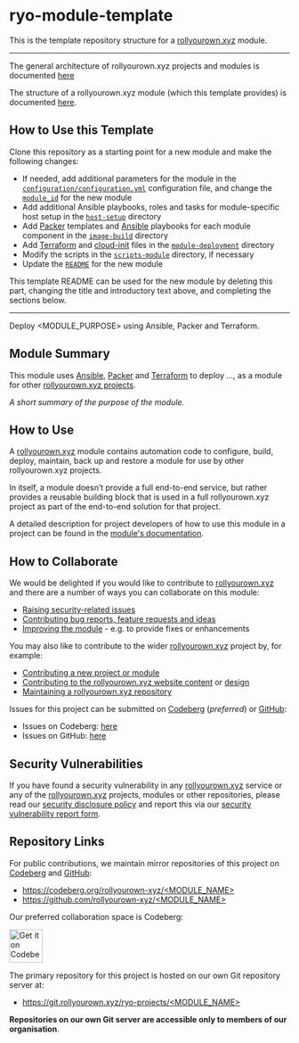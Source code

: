 # ryo-module-template

This is the template repository structure for a [rollyourown.xyz](https://rollyourown.xyz) module.

---

The general architecture of rollyourown.xyz projects and modules is documented [here](https://rollyourown.xyz/collaborate/project_and_module_development/general_architecture/)

The structure of a rollyourown.xyz module (which this template provides) is documented [here](https://rollyourown.xyz/collaborate/project_and_module_development/module_structure/).

## How to Use this Template

Clone this repository as a starting point for a new module and make the following changes:

- If needed, add additional parameters for the module in the [`configuration/configuration.yml`](./configuration/configuration.yml) configuration file, and change the [`module_id`](https://rollyourown.xyz/collaborate/project_and_module_development/module_structure/#the-project_id) for the new module
- Add additional Ansible playbooks, roles and tasks for module-specific host setup in the [`host-setup`](./host-setup/) directory
- Add [Packer](https://www.packer.io/) templates and [Ansible](https://www.ansible.com/) playbooks for each module component in the [`image-build`](./image-build/) directory
- Add [Terraform](https://www.terraform.io/) and [cloud-init](https://cloud-init.io/) files in the [`module-deployment`](./module-deployment/) directory
- Modify the scripts in the [`scripts-module`](./scripts-module/) directory, if necessary
- Update the [`README`](./README.md) for the new module

This template README can be used for the new module by deleting this part, changing the title and introductory text above, and completing the sections below.

---

Deploy <MODULE_PURPOSE> using Ansible, Packer and Terraform.

## Module Summary

This module uses [Ansible](https://www.ansible.com/), [Packer](https://www.packer.io/) and [Terraform](https://www.terraform.io/) to deploy ...,  as a module for other [rollyourown.xyz projects](https://rollyourown.xyz/rollyourown/projects/).

_A short summary of the purpose of the module._

## How to Use

A [rollyourown.xyz](https://rollyourown.xyz/) module contains automation code to configure, build, deploy, maintain, back up and restore a module for use by other rollyourown.xyz projects.

In itself, a module doesn’t provide a full end-to-end service, but rather provides a reusable building block that is used in a full rollyourown.xyz project as part of the end-to-end solution for that project.

A detailed description for project developers of how to use this module in a project can be found in the [module's documentation](https://rollyourown.xyz/rollyourown/project_modules/<MODULE_NAME>/).

## How to Collaborate

We would be delighted if you would like to contribute to [rollyourown.xyz](https://rollyourown.xyz) and there are a number of ways you can collaborate on this module:

- [Raising security-related issues](https://rollyourown.xyz/collaborate/security_vulnerabilities/)
- [Contributing bug reports, feature requests and ideas](https://rollyourown.xyz/collaborate/bug_reports_feature_requests_ideas/)
- [Improving the module](https://rollyourown.xyz/collaborate/existing_projects_and_modules/) - e.g. to provide fixes or enhancements

You may also like to contribute to the wider [rollyourown.xyz](https://rollyourown.xyz/) project by, for example:

- [Contributing a new project or module](https://rollyourown.xyz/collaborate/new_projects_and_modules/)
- [Contributing to the rollyourown.xyz website content](https://rollyourown.xyz/collaborate/website_content/) or [design](https://rollyourown.xyz/collaborate/website_design/)
- [Maintaining a rollyourown.xyz repository](https://rollyourown.xyz/collaborate/working_with_git/what_is_git/#project-maintainer)

Issues for this project can be submitted on [Codeberg](https://codeberg.org/) (_preferred_) or [GitHub](https://github.com/):

- Issues on Codeberg: [here](https://codeberg.org/rollyourown-xyz/<MODULE_NAME>/issues)
- Issues on GitHub: [here](https://github.com/rollyourown-xyz/<MODULE_NAME>/issues)

## Security Vulnerabilities

If you have found a security vulnerability in any [rollyourown.xyz](https://rollyourown.xyz/) service or any of the [rollyourown.xyz](https://rollyourown.xyz/) projects, modules or other repositories, please read our [security disclosure policy](https://rollyourown.xyz/collaborate/security_vulnerabilities/) and report this via our [security vulnerability report form](https://forms.rollyourown.xyz/security-vulnerability).

## Repository Links

For public contributions, we maintain mirror repositories of this project on [Codeberg](https://codeberg.org) and [GitHub](https://github.com):

- [https://codeberg.org/rollyourown-xyz/<MODULE_NAME>](https://codeberg.org/rollyourown-xyz/<MODULE_NAME>)
- [https://github.com/rollyourown-xyz/<MODULE_NAME>](https://github.com/rollyourown-xyz/<MODULE_NAME>)

Our preferred collaboration space is Codeberg:

<a href="https://codeberg.org/rollyourown-xyz/<MODULE_NAME>"><img alt="Get it on Codeberg" src="https://get-it-on.codeberg.org/get-it-on-blue-on-white.png" height="60"></a>

The primary repository for this project is hosted on our own Git repository server at:

- [https://git.rollyourown.xyz/ryo-projects/<MODULE_NAME>](https://git.rollyourown.xyz/ryo-projects/<MODULE_NAME>)

**Repositories on our own Git server are accessible only to members of our organisation**.
